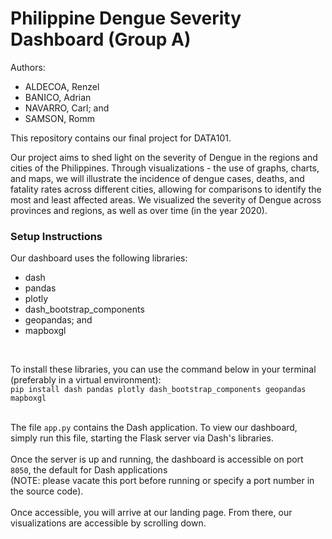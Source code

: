 # Philippine Dengue Severity Dashboard (Group A)
 
Authors:
- ALDECOA, Renzel
- BANICO, Adrian
- NAVARRO, Carl; and
- SAMSON, Romm

This repository contains our final project for DATA101.

Our project aims to shed light on the severity of Dengue in the regions and cities of the Philippines. Through visualizations - the use of graphs, charts, and maps, we will illustrate the incidence of dengue cases, deaths, and fatality rates across different cities, allowing for comparisons to identify the most and least affected areas. We visualized the severity of Dengue across provinces and regions, as well as over time (in the year 2020).

### Setup Instructions
Our dashboard uses the following libraries: <br>
- dash
- pandas
- plotly
- dash_bootstrap_components
- geopandas; and
- mapboxgl
<br>

To install these libraries, you can use the command below in your terminal (preferably in a virtual environment): <br>
```pip install dash pandas plotly dash_bootstrap_components geopandas mapboxgl``` <br> <br>

The file `app.py` contains the Dash application. To view our dashboard, simply run this file, starting the Flask server via Dash's libraries. <br> <br>
Once the server is up and running, the dashboard is accessible on port `8050`, the default for Dash applications <br> (NOTE: please vacate this port before running or specify a port number in the source code). <br> <br>
Once accessible, you will arrive at our landing page. From there, our visualizations are accessible by scrolling down.

